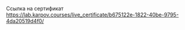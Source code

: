Ссылка на сертификат
https://lab.karpov.courses/live_certificate/b675122e-1822-40be-9795-4da20519d4f0/
